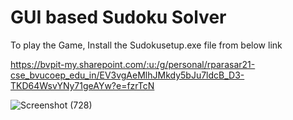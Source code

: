 # GUI based Sudoku Solver
To play the Game, Install the Sudokusetup.exe file from below link

https://bvpit-my.sharepoint.com/:u:/g/personal/rparasar21-cse_bvucoep_edu_in/EV3vgAeMlhJMkdy5bJu7ldcB_D3-TKD64WsvYNy71geAYw?e=fzrTcN

![Screenshot (728)](https://user-images.githubusercontent.com/110784718/232130997-b901cb9f-26e9-41c2-9b4d-488c70172540.png)
